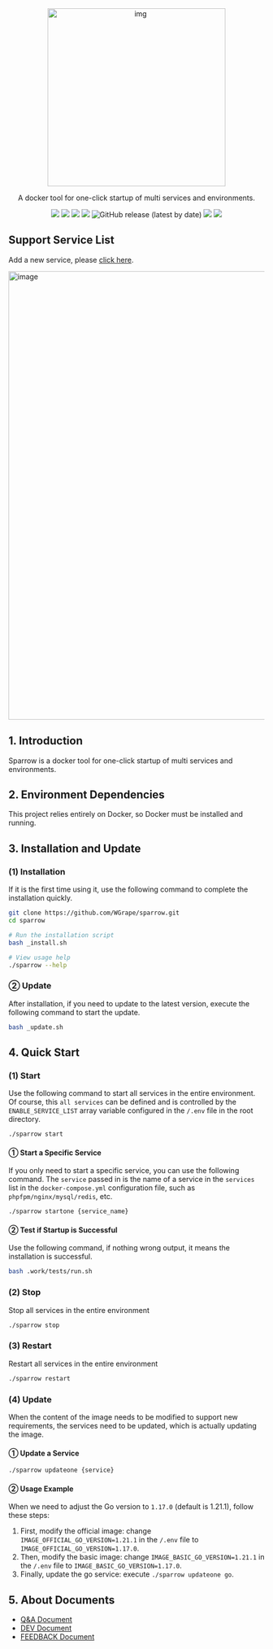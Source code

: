 <div align="center" >
    <img width="350" alt="img" src="https://github.com/WGrape/sparrow/assets/35942268/ab3ef3f3-8625-41df-99ed-50edde47a68e">
</div>

<div align="center">
    <p>A docker tool for one-click startup of multi services and environments.</p>
</div>

<p align="center">
    <a href="https://www.oscs1024.com/project/oscs/WGrape/sparrow?ref=badge_small" alt="OSCS Status"><img src="https://www.oscs1024.com/platform/badge/WGrape/sparrow.svg?size=small"/></a>
    <img src="https://img.shields.io/badge/dockerdesktop-4.10.0+-red.svg">
    <img src="https://img.shields.io/badge/docker-18.01+-red.svg">
    <img src="https://img.shields.io/badge/dockercompose-1.20.0+-red.svg">
    <img alt="GitHub release (latest by date)" src="https://img.shields.io/github/v/release/wgrape/sparrow">
    <a href="LICENSE"><img src="https://img.shields.io/badge/license-MIT-green.svg"></a>
    <a href="./README.zh-CN.md"><img src="https://img.shields.io/badge/doc-中文-green.svg"></a>
</p>

## Support Service List

Add a new service, please [click  here](https://github.com/WGrape/sparrow/issues/4).

<img width="882" alt="image" src="https://github.com/WGrape/sparrow/assets/35942268/5bf35edb-7b5f-4407-86e8-f1fcc1815e03">


## 1. Introduction
Sparrow is a docker tool for one-click startup of multi services and environments.

## 2. Environment Dependencies
This project relies entirely on Docker, so Docker must be installed and running.

## 3. Installation and Update

### (1) Installation

If it is the first time using it, use the following command to complete the installation quickly.

```bash
git clone https://github.com/WGrape/sparrow.git
cd sparrow

# Run the installation script
bash _install.sh

# View usage help
./sparrow --help
```

### ② Update

After installation, if you need to update to the latest version, execute the following command to start the update.

```bash
bash _update.sh
```

## 4. Quick Start

### (1) Start

Use the following command to start all services in the entire environment. Of course, this ```all services``` can be defined and is controlled by the ```ENABLE_SERVICE_LIST``` array variable configured in the ```/.env``` file in the root directory.

```bash
./sparrow start
```

#### ① Start a Specific Service

If you only need to start a specific service, you can use the following command. The ```service``` passed in is the name of a service in the ```services``` list in the ```docker-compose.yml``` configuration file, such as ```phpfpm/nginx/mysql/redis```, etc.

```bash
./sparrow startone {service_name}
```

#### ② Test if Startup is Successful

Use the following command, if nothing wrong output, it means the installation is successful.

```bash
bash .work/tests/run.sh
```

### (2) Stop

Stop all services in the entire environment

```bash
./sparrow stop
```

### (3) Restart

Restart all services in the entire environment

```bash
./sparrow restart
```

### (4) Update

When the content of the image needs to be modified to support new requirements, the services need to be updated, which is actually updating the image.

#### ① Update a Service

```bash
./sparrow updateone {service}
```

#### ② Usage Example

When we need to adjust the Go version to ```1.17.0``` (default is 1.21.1), follow these steps:

1. First, modify the official image: change ```IMAGE_OFFICIAL_GO_VERSION=1.21.1``` in the ```/.env``` file to ```IMAGE_OFFICIAL_GO_VERSION=1.17.0```.
2. Then, modify the basic image: change ```IMAGE_BASIC_GO_VERSION=1.21.1``` in the ```/.env``` file to ```IMAGE_BASIC_GO_VERSION=1.17.0```.
3. Finally, update the go service: execute ```./sparrow updateone go```.

## 5. About Documents

- [Q&A Document](.work/extra/doc/QA.md)
- [DEV Document](.work/extra/doc/DEV.md)
- [FEEDBACK Document](.work/extra/doc/FEEDBACK.md)
